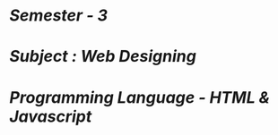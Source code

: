 <i><h1>Semester - 3</h1>
<h1>Subject : Web Designing</h1>
<h1>Programming Language - HTML & Javascript</h1></i>
